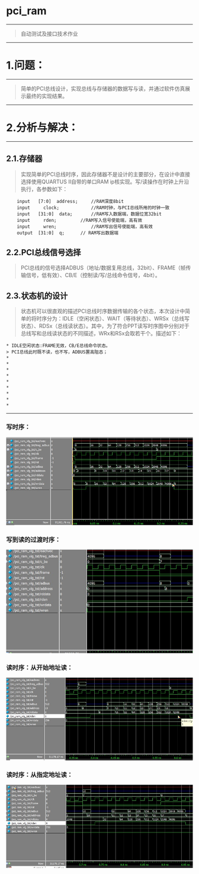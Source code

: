  pci_ram
 =======
 ------
 > 自动测试及接口技术作业
 ------
# 1.问题：
---
> 简单的PCI总线设计，实现总线与存储器的数据写与读，并通过软件仿真展示最终的实现结果。
---
# 2.分析与解决：
---
## 2.1.存储器
> 实现简单的PCI总线时序，因此存储器不是设计的主要部分，在设计中直接选择使用QUARTUS II自带的单口RAM ip核实现。写/读操作在时钟上升沿执行，各参数如下：
```
 	input	[7:0]  address;		//RAM深度8bit
	input	  clock;           	//RAM时钟，与PCI总线所用的时钟一致
	input	[31:0]  data;		//RAM写入数据端，数据位宽32bit
	input	  rden;	   		//RAM写入信号使能端，高有效
	input	  wren;            	//RAM写出信号使能端，高有效
	output	[31:0]  q; 		// RAM写出数据端

```
## 2.2.PCI总线信号选择
> PCI总线的信号选择ADBUS（地址/数据复用总线，32bit）、FRAME（帧传输信号，低有效）、CB/E（控制读/写/总线命令信号，4bit）。
## 2.3.状态机的设计
> 状态机可以很直观的描述PCI总线时序数据传输的各个状态，本次设计中简单的将时序分为：IDLE（空闲状态）、WAIT（等待状态）、WRSx（总线写状态）、RDSx（总线读状态）。其中，为了符合PPT读写时序图中分别对于总线写和总线读状态的不同描述，WRx和RSx会取若干个。描述如下：
```
* IDLE空闲状态:FRAME无效，CB/E总线命令状态。
> PCI总线此时既不读，也不写，ADBUS置高阻态；
*
*
*
*
*
*
*
*
*
```
---
### 写时序：
![homework]( https://github.com/ChangYW1996/pci_ram/blob/master/write.jpg)
### 写到读的过渡时序：
![homework]( https://github.com/ChangYW1996/pci_ram/blob/master/write_to_read.jpg)
### 读时序：从开始地址读：
![homework]( https://github.com/ChangYW1996/pci_ram/blob/master/read_init.jpg)
### 读时序：从指定地址读：
![homework]( https://github.com/ChangYW1996/pci_ram/blob/master/read_start_change.jpg)

